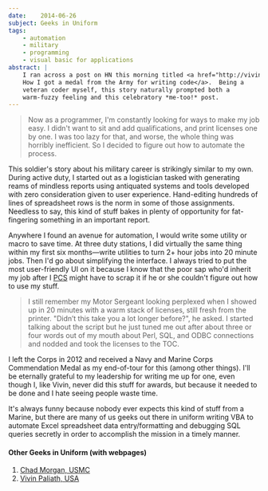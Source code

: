 ```yaml
---
date:    2014-06-26
subject: Geeks in Uniform
tags:
    - automation
    - military
    - programming
    - visual basic for applications
abstract: |
    I ran across a post on HN this morning titled <a href="http://vivin.net/2014/06/26/how-i-got-a-medal-for-writing-code/" class="external">
    How I got a medal from the Army for writing code</a>.  Being a
    veteran coder myself, this story naturally prompted both a
    warm-fuzzy feeling and this celebratory *me-too!* post.
---
```


> Now as a programmer, I'm constantly looking for ways to make my job easy. I didn't want to sit and add qualifications, and print licenses one by one. I was too lazy for that, and worse, the whole thing was horribly inefficient. So I decided to figure out how to automate the process.


This soldier's story about his military career is strikingly similar to my own.  During active duty, I started out as a logistician tasked with generating reams of mindless reports using antiquated systems and tools developed with zero consideration given to user experience.  Hand-editing hundreds of lines of spreadsheet rows is the norm in some of those assignments.  Needless to say, this kind of stuff bakes in plenty of opportunity for fat-fingering something in an important report.

Anywhere I found an avenue for automation, I would write some utility or macro to save time.  At three duty stations, I did virtually the same thing within my first six months&mdash;write utilities to turn 2+ hour jobs into 20 minute jobs.  Then I'd go about simplifying the interface.  I always tried to put the most user-friendly UI on it because I know that the poor sap who'd inherit my job after I [PCS](http://en.wikipedia.org/wiki/Permanent_Change_of_Station) might have to scrap it if he or she couldn't figure out how to use my stuff.


> I still remember my Motor Sergeant looking perplexed when I showed up in 20 minutes with a warm stack of licenses, still fresh from the printer. "Didn’t this take you a lot longer before?", he asked. I started talking about the script but he just tuned me out after about three or four words out of my mouth about Perl, SQL, and ODBC connections and nodded and took the licenses to the TOC.


I left the Corps in 2012 and received a Navy and Marine Corps Commendation Medal as my end-of-tour for this (among other things).  I'll be eternally grateful to my leadership for writing me up for one, even though I, like Vivin, never did this stuff for awards, but because it needed to be done and I hate seeing people waste time.

It's always funny because nobody ever expects this kind of stuff from a Marine, but there are many of us geeks out there in uniform writing VBA to automate Excel spreadsheet data entry/formatting and debugging SQL queries secretly in order to accomplish the mission in a timely manner.

#### Other Geeks in Uniform (with webpages)

1. [Chad Morgan, USMC](http://www.chadmorgan.net)
2. [Vivin Paliath, USA](http://vivin.net/2014/06/26/how-i-got-a-medal-for-writing-code/)
